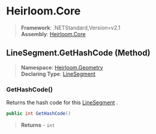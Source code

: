 # Heirloom.Core

> **Framework**: .NETStandard,Version=v2.1  
> **Assembly**: [Heirloom.Core][0]

## LineSegment.GetHashCode (Method)

> **Namespace**: [Heirloom.Geometry][0]  
> **Declaring Type**: [LineSegment][1]

### GetHashCode()

Returns the hash code for this [LineSegment][1] .

```cs
public int GetHashCode()
```

> **Returns** - `int`

[0]: ../../../Heirloom.Core.md
[1]: ../LineSegment.md
